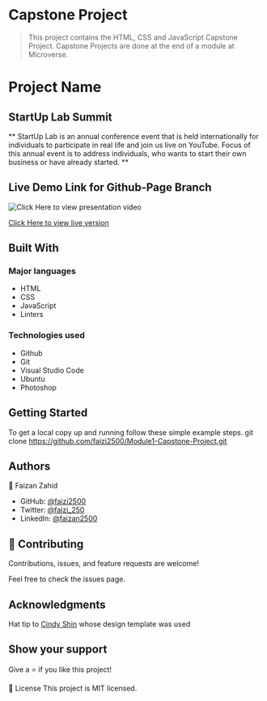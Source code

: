 # Capstone Project

> This project contains the HTML, CSS and JavaScript Capstone Project. Capstone Projects are done at the end of a module at Microverse.


# Project Name
## StartUp Lab Summit

** StartUp Lab is an annual conference event that is held internationally for individuals to participate in real life and join us live on YouTube. Focus of this annual event is to address individuals, who wants to start their own business or have already started. ** 

## Live Demo Link for Github-Page Branch

![Click Here to view presentation video](https://www.loom.com/share/44ab3ae3582e4eb6aa25ce0dfff240b5)

[Click Here to view live version](https://faizi2500.github.io/Module1-Capstone-Project/)
## Built With
### Major languages
- HTML
- CSS
- JavaScript
- Linters

### Technologies used
- Github
- Git
- Visual Studio Code
- Ubuntu
- Photoshop

## Getting Started
To get a local copy up and running follow these simple example steps.
git clone https://github.com/faizi2500/Module1-Capstone-Project.git


## Authors
👤 Faizan Zahid

- GitHub: [@faizi2500 ](https://github.com/faizi2500)
- Twitter: [@faizi_250 ](https://twitter.com/Faizy_250) 
- LinkedIn: [@faizan2500](www.linkedin.com/in/faizan2500)

## 🤝 Contributing
Contributions, issues, and feature requests are welcome!

Feel free to check the issues page.

## Acknowledgments

Hat tip to [Cindy Shin](https://www.behance.net/gallery/29845175/CC-Global-Summit-2015) whose design template was used

## Show your support
Give a ⭐️ if you like this project!

📝 License
This project is MIT licensed.
